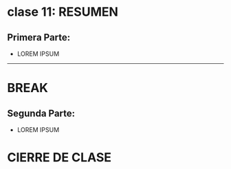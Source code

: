 # clase 11: RESUMEN

## Primera Parte: 

- LOREM IPSUM

---
# BREAK

## Segunda Parte:

- LOREM IPSUM

# CIERRE DE CLASE
